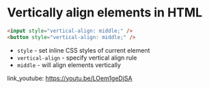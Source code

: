 # Vertically align elements in HTML

```html
<input style="vertical-align: middle;" />
<button style="vertical-align: middle;" />
```

- `style` - set inline CSS styles of current element
- `vertical-align` - specify vertical align rule
- `middle` - will align elements vertically


link_youtube: https://youtu.be/LOem1geDjSA
